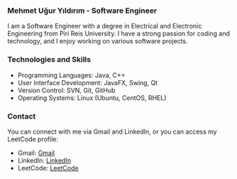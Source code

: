 ### Mehmet Uğur Yıldırım - Software Engineer
I am a Software Engineer with a degree in Electrical and Electronic Engineering from Piri Reis University. I have a strong passion for coding and technology, and I enjoy working on various software projects. 

### Technologies and Skills

- Programming Languages: Java, C++
- User Interface Development: JavaFX, Swing, Qt
- Version Control: SVN, Git, GitHub
- Operating Systems: Linux (Ubuntu, CentOS, RHEL)

### Contact

You can connect with me via Gmail and LinkedIn, or you can access my LeetCode profile:

- Gmail: [Gmail](mailto:mehmetuguryldrm@gmail.com)
- LinkedIn: [LinkedIn](https://linkedin.com/in/mehmet-uğur-yıldırım)
- LeetCode: [LeetCode](https://leetcode.com/muyildirim)

